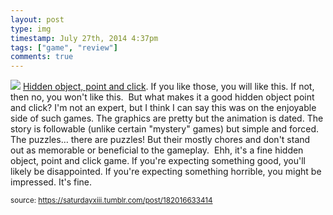 ```yaml
---
layout: post
type: img
timestamp: July 27th, 2014 4:37pm
tags: ["game", "review"]
comments: true
---
```

<img src="https://saturdayxiii.github.io/media/182016633414.jpg"/>

<a href="https://store.steampowered.com/app/259740/Nightmares_from_the_Deep_The_Cursed_Heart/" target="_blank">
Hidden object, point and click</a>. If you like those, you will like this. If not, then no, you won't like this. 
But what makes it a good hidden object point and click? I'm not an expert, but I think I can say this was on the enjoyable side of such games. The graphics are pretty but the animation is dated. The story is followable (unlike certain "mystery" games) but simple and forced. The puzzles&hellip; there are puzzles! But their mostly chores and don't stand out as memorable or beneficial to the gameplay. 
Ehh, it's a fine hidden object, point and click game. If you're expecting something good, you'll likely be disappointed. If you're expecting something horrible, you might be impressed. It's fine.
<br/>
 
  
<small>source: https://saturdayxiii.tumblr.com/post/182016633414</small>